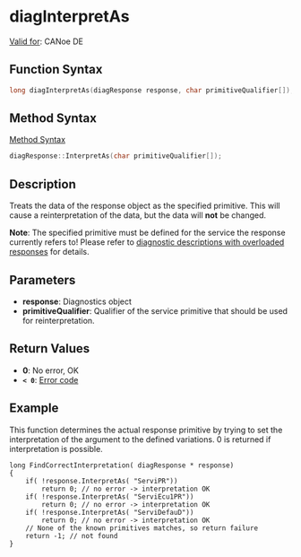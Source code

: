 # diagInterpretAs

[Valid for](../../../Shared/FeatureAvailability.md): CANoe DE

## Function Syntax

```c
long diagInterpretAs(diagResponse response, char primitiveQualifier[]);
```

## Method Syntax

[Method Syntax](../../../Shared/CAPL/General/ClassesAndObjects.md)

```c
diagResponse::InterpretAs(char primitiveQualifier[]);
```

## Description

Treats the data of the response object as the specified primitive. This will cause a reinterpretation of the data, but the data will **not** be changed.

**Note**: The specified primitive must be defined for the service the response currently refers to! Please refer to [diagnostic descriptions with overloaded responses](../CAPLfunctionsDiagnosticsDescriptionsOverloadResponses.md) for details.

## Parameters

- **response**: Diagnostics object
- **primitiveQualifier**: Qualifier of the service primitive that should be used for reinterpretation.

## Return Values

- **0**: No error, OK
- **`< 0`**: [Error code](../CAPLfunctionsDiagnosticsErrorCode.md)

## Example

This function determines the actual response primitive by trying to set the interpretation of the argument to the defined variations. 0 is returned if interpretation is possible.

```plaintext
long FindCorrectInterpretation( diagResponse * response)
{
    if( !response.InterpretAs( "ServiPR"))
        return 0; // no error -> interpretation OK
    if( !response.InterpretAs( "ServiEcu1PR"))
        return 0; // no error -> interpretation OK
    if( !response.InterpretAs( "ServiDefauD"))
        return 0; // no error -> interpretation OK
    // None of the known primitives matches, so return failure
    return -1; // not found
}
```
